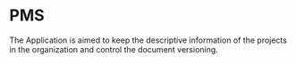 # PMS
The Application is aimed to keep the descriptive information of the projects in the organization and control the document versioning.
